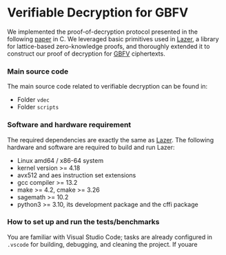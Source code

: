 # Verifiable Decryption for GBFV

We implemented the proof-of-decryption protocol presented in the following [paper](https://eprint.iacr.org/2024/1684) in C. We leveraged basic primitives used in [Lazer](https://eprint.iacr.org/2024/1846),
a library for lattice-based zero-knowledge proofs, and thoroughly extended it to construct our proof of decryption for [GBFV](https://eprint.iacr.org/2024/1587) ciphertexts.  


### Main source code
The main source code related to verifiable decryption can be found in:  

- Folder `vdec`
- Folder `scripts`

### Software and hardware requirement
The required dependencies are exactly the same as [Lazer](https://github.com/lazer-crypto/lazer). The following hardware and software are required to build and run Lazer:

- Linux amd64 / x86-64 system
- kernel version >= 4.18
- avx512 and aes instruction set extensions
- gcc compiler >= 13.2
- make >= 4.2, cmake >= 3.26
- sagemath >= 10.2
- python3 >= 3.10, its development package and the cffi package



### How to set up and run the tests/benchmarks
You are familiar with Visual Studio Code; tasks are already configured in `.vscode` for building, debugging, and cleaning the project. If youare 

